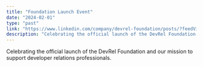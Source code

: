 ```yaml
---
title: "Foundation Launch Event"
date: "2024-02-01"
type: "past"
link: "https://www.linkedin.com/company/devrel-foundation/posts/?feedView=all"
description: "Celebrating the official launch of the DevRel Foundation and our mission to support developer relations professionals."
---
```


Celebrating the official launch of the DevRel Foundation and our mission to support developer relations professionals. 